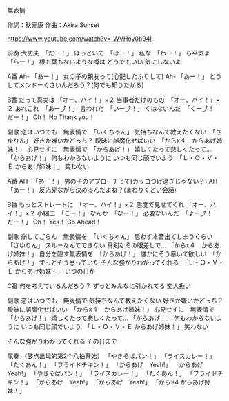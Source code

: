 無表情

作詞：秋元康
作曲：Akira Sunset

https://www.youtube.com/watch?v=-WVHoy0b94I

前奏
大丈夫　「だー！」
ほっといて　「ほー！」
私な　「わー！」
ら平気よ　「らー！」
根も葉もないような噂は
どうでもいい
気にしないよ

A番
Ah- 「あー！」
女の子の親友って(心配したふりして)
Ah- 「あー！」
どうしてメンドーくさいんだろう？(何でも知りたがる)

B番
だって真実は 「オー、ハイ！」×２
当事者だけのもの　「オー、ハイ！」×２ 
あれこれ　「あー⤴！」
言われた　「いー⤴！」
くはないんだ　「くー⤴！　だー！」
Oh！ No Thank you！

副歌
恋はいつでも　無表情で　「いくちゃん」
気持ちなんて教えたくない　「さゆりん」
好きか嫌いかどっち？
曖昧に誤魔化せばいい　「からx４　からあげ姉妹！」
心見せずに　無表情で　「からあげ！」
嬉しくたって悲しくたって… 「からあげ！」
何もわからないように
いつも同じ顔でいよう　「Ｌ・Ｏ・Ｖ・Ｅ からあげ姉妹！」
笑わない

A番
AH- 「あー！」
男の子のアプローチって(カッコつけ過ぎじゃない？)
AH- 「あー！」
反応見ながら決めるんだよね？(まわりくどい会話)

B番
もっとストレートに　「オー、ハイ！」×２
態度で見せてくれ 「オー、ハイ！」×２ 
小細工　「こー！」
なんか　「なー！」
必要ないんだ　「よー⤴！　だー！」
Oh！ Yes！ Go Ahead！

副歌
崩してごらん　無表情を　「いくちゃん」
思わず本音出てしまうくらい　「さゆりん」
スルーなんてできない
真剣なその眼差しで… 「からx４　からあげ姉妹！」
自分を隠す無表情を　「からあげ！」
誰かにそう暴いて欲しい　「からあげ！」
ずっとそう思っていた
そんな強がりわかってくれる　「Ｌ・Ｏ・Ｖ・Ｅ からあげ姉妹！」
いつの日か

C番
何を考えているんだろう？
ずっとみんなに引かれてる
変人扱い

副歌
恋はいつでも　無表情で
気持ちなんて教えたくない
好きか嫌いかどっち？
曖昧に誤魔化せばいい　「からx４　からあげ姉妹！」
心見せずに　無表情で　「からあげ！」
嬉しくたって悲しくたって… 「からあげ！」
何もわからないように
いつも同じ顔でいよう　「Ｌ・Ｏ・Ｖ・Ｅ からあげ姉妹！」
笑わない

そんな強がりわかってくれる
その日まで

尾奏
（鼓点出现的第2个八拍开始）
「やきそばパン！」
「ライスカレー！」
「たくあん！」
「フライドチキン！」
「からあげ　Yeah!」
「からあげ　Yeah!」
「やきそばパン！」
「ライスカレー！」
「たくあん！」
「フライドチキン！」
「からあげ　Yeah!」
「からあげ　Yeah!」
「から×4 からあげ姉妹！」